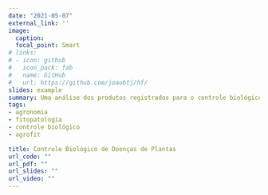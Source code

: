 ```yaml
---
date: "2021-05-07"
external_link: ''
image:
  caption: 
  focal_point: Smart
# links:
# - icon: github
#   icon_pack: fab
#   name: GitHub
#   url: https://github.com/joaobtj/hf/
slides: example
summary: Uma análise dos produtos registrados para o controle biológico de doenças de plantas no mercado brasileiro.
tags:
- agronomia
- fitopatologia
- controle biológico
- agrofit

title: Controle Biológico de Doenças de Plantas
url_code: ""
url_pdf: ""
url_slides: ""
url_video: ""
---
```


